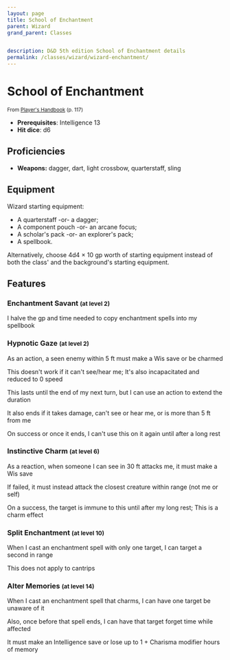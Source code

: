 ```yaml
---
layout: page
title: School of Enchantment
parent: Wizard
grand_parent: Classes


description: D&D 5th edition School of Enchantment details
permalink: /classes/wizard/wizard-enchantment/
---
```


# School of Enchantment

<small>From <a target="_blank" href="https://dnd.wizards.com/products/tabletop-games/rpg-products/rpg_playershandbook">Player's Handbook</a> (p. 117)</small>
- **Prerequisites**: Intelligence 13
- **Hit dice**: d6

## Proficiencies

- **Weapons:** dagger, dart, light crossbow, quarterstaff, sling

## Equipment


Wizard starting equipment:

- A quarterstaff -or- a dagger;
- A component pouch -or- an arcane focus;
- A scholar's pack -or- an explorer's pack;
- A spellbook.

Alternatively, choose 4d4 × 10 gp worth of starting equipment instead of both the class' and the background's starting equipment.


## Features

### Enchantment Savant <small>(at level 2)</small>


I halve the gp and time needed to copy enchantment spells into my spellbook



### Hypnotic Gaze <small>(at level 2)</small>


As an action, a seen enemy within 5 ft must make a Wis save or be charmed

This doesn't work if it can't see/hear me; It's also incapacitated and reduced to 0 speed

This lasts until the end of my next turn, but I can use an action to extend the duration

It also ends if it takes damage, can't see or hear me, or is more than 5 ft from me

On success or once it ends, I can't use this on it again until after a long rest



### Instinctive Charm <small>(at level 6)</small>


As a reaction, when someone I can see in 30 ft attacks me, it must make a Wis save

If failed, it must instead attack the closest creature within range (not me or self)

On a success, the target is immune to this until after my long rest; This is a charm effect



### Split Enchantment <small>(at level 10)</small>


When I cast an enchantment spell with only one target, I can target a second in range

This does not apply to cantrips



### Alter Memories <small>(at level 14)</small>


When I cast an enchantment spell that charms, I can have one target be unaware of it

Also, once before that spell ends, I can have that target forget time while affected

It must make an Intelligence save or lose up to 1 + Charisma modifier hours of memory


